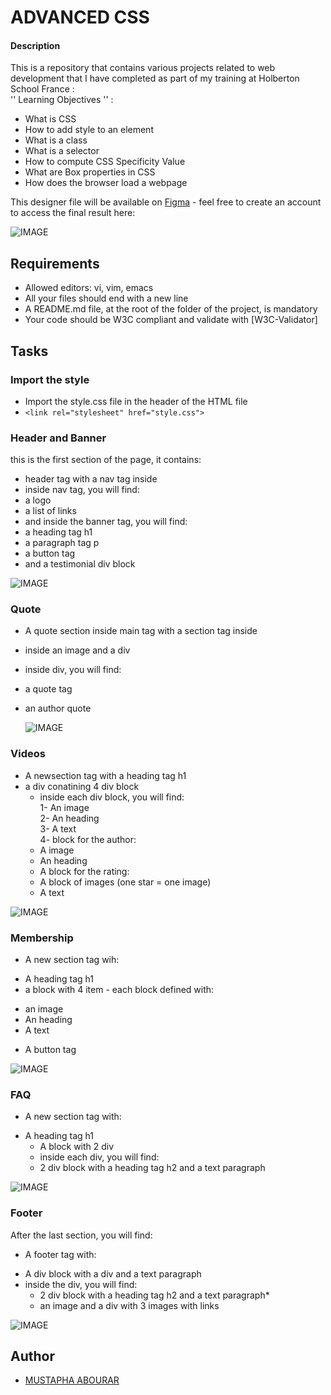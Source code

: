 # ADVANCED CSS
#### Description
This is a repository that contains various projects related to web development that I have completed as part of my training at Holberton School France :  
'' Learning Objectives '' :
- What is CSS
- How to add style to an element
- What is a class
- What is a selector
- How to compute CSS Specificity Value
- What are Box properties in CSS
- How does the browser load a webpage

This designer file will be available on [Figma](https://www.figma.com/file/XrEAsu1vQj5fhVaNG38d2W/Homepage?t=JjU0NxnCh3vD9juJ-0) - feel free to create an account to access the final result here:

![IMAGE](https://github.com/Devmustroc/holbertonschool-web_front_end/blob/main/css_advanced/media/banner-project.jpg?raw=true)

## Requirements
- Allowed editors: vi, vim, emacs
- All your files should end with a new line
- A README.md file, at the root of the folder of the project, is mandatory
- Your code should be W3C compliant and validate with [W3C-Validator]

## Tasks
### Import the style
- Import the style.css file in the header of the HTML file
- `<link rel="stylesheet" href="style.css">`

### Header and Banner
this is the first section of the page, it contains:
- header tag with a nav tag inside
- inside nav tag, you will find:
- a logo
- a list of links
- and inside the banner tag, you will find:
- a heading tag h1
- a paragraph tag p
- a button tag
- and a testimonial div block

![IMAGE](https://github.com/Devmustroc/holbertonschool-web_front_end/blob/main/css_advanced/media/readme-img-banner.jpg?raw=true)

### Quote
- A quote section inside main tag with a section tag inside
- inside an image and a div
- inside div, you will find:
- a quote tag
- an author quote


  ![IMAGE](https://github.com/Devmustroc/holbertonschool-web_front_end/blob/main/css_advanced/media/readme-quote.jpg?raw=true)

### Videos
- A newsection tag with a heading tag h1
- a div conatining 4 div block
    * inside each div block, you will find:   
      1- An image  
      2- An heading  
      3- A text   
      4- block for the author:
    * A image
    * An heading
    * A block for the rating:
    * A block of images (one star = one image)
    * A text

![IMAGE](https://github.com/Devmustroc/holbertonschool-web_front_end/blob/main/css_advanced/media/readme-video.jpg?raw=true)

### Membership
- A new section tag wih:
* A heading tag h1
* a block with 4 item - each block defined with:
- an image
- An heading
- A text
* A button tag

![IMAGE](https://github.com/Devmustroc/holbertonschool-web_front_end/blob/main/css_advanced/media/readme-membership.jpg?raw=true)

### FAQ

- A new section tag with:
* A heading tag h1
    * A block with 2 div
    * inside each div, you will find:
    * 2 div block with a heading tag h2 and a text paragraph

![IMAGE](https://github.com/Devmustroc/holbertonschool-web_front_end/blob/main/css_advanced/media/readme-faq.jpg?raw=true)

### Footer

After the last section, you will find:
- A footer tag with:
* A div block with a div and a text paragraph
* inside the div, you will find:
    * 2 div block with a heading tag h2 and a text paragraph*
    * an image and a div with 3 images with links

![IMAGE](https://github.com/Devmustroc/holbertonschool-web_front_end/blob/main/css_advanced/media/readme-footer.jpg?raw=true)
## Author
- [MUSTAPHA ABOURAR](https://github.com/Devmustroc)
